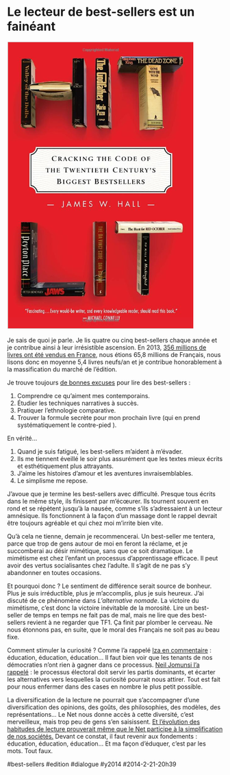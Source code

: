 # Le lecteur de best-sellers est un fainéant

![](_i/Hit-Lit.png)

Je sais de quoi je parle. Je lis quatre ou cinq best-sellers chaque année et je contribue ainsi à leur irrésistible ascension. En 2013, [356 millions de livres ont été vendus en France](http://www.actualitte.com/economie/une-annee-difficile-sur-le-marche-du-livre-bilan-2013-de-l-institut-gfk-48247.htm), nous étions 65,8 millions de Français, nous lisons donc en moyenne 5,4 livres neufs/an et je contribue honorablement à la massification du marché de l’édition.

Je trouve toujours [de bonnes excuses](../../2012/4/comment-ecrire-un-best-seller.md) pour lire des best-sellers :

1. Comprendre ce qu’aiment mes contemporains.
2. Étudier les techniques narratives à succès.
3. Pratiquer l’ethnologie comparative.
4. Trouver la formule secrète pour mon prochain livre (qui en prend systématiquement le contre-pied ).

En vérité…

1. Quand je suis fatigué, les best-sellers m’aident à m’évader.
2. Ils me tiennent éveillé le soir plus assurément que les textes mieux écrits et esthétiquement plus attrayants.
3. J’aime les histoires d’amour et les aventures invraisemblables.
4. Le simplisme me repose.

J’avoue que je termine les best-sellers avec difficulté. Presque tous écrits dans le même style, ils finissent par m’écœurer. Ils tournent souvent en rond et se répètent jusqu’à la nausée, comme s’ils s’adressaient à un lecteur amnésique. Ils fonctionnent à la façon d’un massage dont le rappel devrait être toujours agréable et qui chez moi m’irrite bien vite.

Qu’à cela ne tienne, demain je recommencerai. Un best-seller me tentera, parce que trop de gens autour de moi en feront la réclame, et je succomberai au désir mimétique, sans que ce soit dramatique. Le mimétisme est chez l’enfant un processus d’apprentissage efficace. Il peut avoir des vertus socialisantes chez l’adulte. Il s’agit de ne pas s’y abandonner en toutes occasions.

Et pourquoi donc ? Le sentiment de différence serait source de bonheur. Plus je suis irréductible, plus je m’accomplis, plus je suis heureux. J’ai discuté de ce phénomène dans *L’alternative nomade*. La victoire du mimétisme, c’est donc la victoire inévitable de la morosité. Lire un best-seller de temps en temps ne fait pas de mal, mais ne lire que des best-sellers revient à ne regarder que TF1. Ça finit par plomber le cerveau. Ne nous étonnons pas, en suite, que le moral des Français ne soit pas au beau fixe.

Comment stimuler la curiosité ? Comme l’a rappelé [Iza en commentaire](http://blog.tcrouzet.com/?p=34478#comment-160473) : éducation, éducation, éducation… Il faut bien voir que les tenants de nos démocraties n’ont rien à gagner dans ce processus. [Neil Jomunsi l’a rappelé](http://page42.org/lire-cest-elire-portrait-dun-lecteur/) : le processus électoral doit servir les partis dominants, et écarter les alternatives vers lesquelles la curiosité pourrait nous attirer. Tout est fait pour nous enfermer dans des cases en nombre le plus petit possible.

La diversification de la lecture ne pourrait que s’accompagner d’une diversification des opinions, des goûts, des philosophies, des modèles, des représentations… Le Net nous donne accès à cette diversité, c’est merveilleux, mais trop peu de gens s’en saisissent. [Et l’évolution des habitudes de lecture prouverait même que le Net participe à la simplification de nos sociétés.](la-desintegration-du-marche-du-livre.md) Devant ce constat, il faut revenir aux fondements : éducation, éducation, éducation… Et ma façon d’éduquer, c’est par les mots. Tout faux.



#best-sellers #edition #dialogue #y2014 #2014-2-21-20h39
